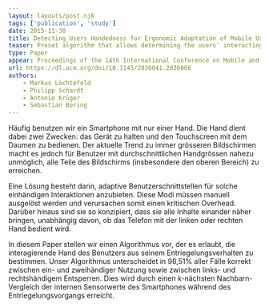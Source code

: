 ```yaml
---
layout: layouts/post.njk
tags: ['publication', 'study']
date: 2015-11-30
title: Detecting Users Handedness for Ergonomic Adaptation of Mobile User Interfaces
teaser: Preset algorithm that allows determining the users' interacting hand from their unlocking behavior
type: Paper
appear: Proceedings of the 14th International Conference on Mobile and Ubiquitous Multimedia (Mum-15). November 30 - December 2, Linz, Austria, ACM, 2015.
url: https://dl.acm.org/doi/10.1145/2836041.2836066
authors:
    - Markus Löchtefeld
    - Philipp Schardt
    - Antonio Krüger
    - Sebastian Boring
---
```


Häufig benutzen wir ein Smartphone mit nur einer Hand. Die Hand dient dabei zwei Zwecken: das Gerät zu halten und den Touchscreen mit dem Daumen zu bedienen. 
Der aktuelle Trend zu immer grösseren Bildschirmen macht es jedoch für Benutzer mit durchschnittlichen Handgrössen nahezu unmöglich, alle Teile des Bildschirms (insbesondere den oberen Bereich) zu erreichen.

Eine Lösung besteht darin, adaptive Benutzerschnittstellen für solche einhändigen Interaktionen anzubieten. Diese Modi müssen manuell ausgelöst werden und verursachen somit einen kritischen Overhead. Darüber hinaus sind sie so konzipiert, dass sie alle Inhalte einander näher bringen, unabhängig davon, ob das Telefon mit der linken oder rechten Hand bedient wird.

In diesem Paper stellen wir einen Algorithmus vor, der es erlaubt, die interagierende Hand des Benutzers aus seinem Entriegelungsverhalten zu bestimmen. Unser Algorithmus unterscheidet in 98,51% aller Fälle korrekt zwischen ein- und zweihändiger Nutzung sowie zwischen links- und rechtshändigem Entsperren. Dies wird durch einen k-nächsten Nachbarn-Vergleich der internen Sensorwerte des Smartphones während des Entriegelungsvorgangs erreicht.
